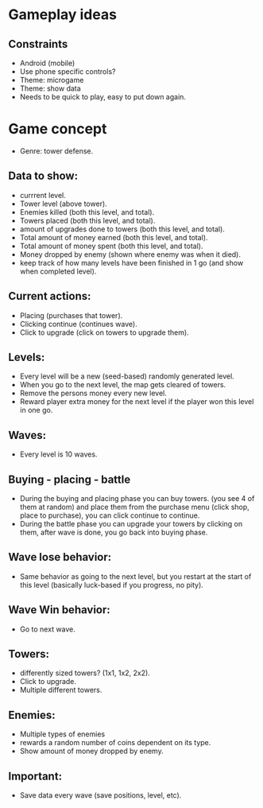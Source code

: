 # Gameplay ideas

## Constraints
- Android (mobile)
- Use phone specific controls?
- Theme: microgame
- Theme: show data
- Needs to be quick to play, easy to put down again.

# Game concept
- Genre: tower defense.

## Data to show:
- currrent level.
- Tower level (above tower).
- Enemies killed (both this level, and total).
- Towers placed (both this level, and total).
- amount of upgrades done to towers (both this level, and total).
- Total amount of money earned (both this level, and total).
- Total amount of money spent (both this level, and total).
- Money dropped by enemy (shown where enemy was when it died).
- keep track of how many levels have been finished in 1 go (and show when completed level).

## Current actions:
- Placing (purchases that tower).
- Clicking continue (continues wave).
- Click to upgrade (click on towers to upgrade them).

## Levels:
- Every level will be a new (seed-based) randomly generated level.
- When you go to the next level, the map gets cleared of towers.
- Remove the persons money every new level.
- Reward player extra money for the next level if the player won this level in one go.

## Waves: 
- Every level is 10 waves.

## Buying - placing - battle
- During the buying and placing phase you can buy towers. (you see 4 of them at random) and place them from the purchase menu (click shop, place to purchase), you can click continue to continue.
- During the battle phase you can upgrade your towers by clicking on them, after wave is done, you go back into buying phase.

## Wave lose behavior:
- Same behavior as going to the next level, but you restart at the start of this level (basically luck-based if you progress, no pity).

## Wave Win behavior:
- Go to next wave.

## Towers:
- differently sized towers? (1x1, 1x2, 2x2).
- Click to upgrade.
- Multiple different towers.

## Enemies:
- Multiple types of enemies
- rewards a random number of coins dependent on its type.
- Show amount of money dropped by enemy.

## Important:
- Save data every wave (save positions, level, etc).
